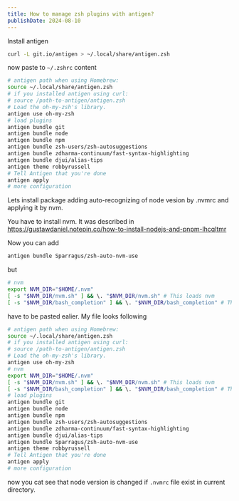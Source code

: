 ```yaml
---
title: How to manage zsh plugins with antigen?
publishDate: 2024-08-10
---
```


Install antigen

```bash
curl -L git.io/antigen > ~/.local/share/antigen.zsh
```

now paste to `~/.zshrc` content

```zsh
# antigen path when using Homebrew:
source ~/.local/share/antigen.zsh
# if you installed antigen using curl:
# source /path-to-antigen/antigen.zsh
# Load the oh-my-zsh's library.
antigen use oh-my-zsh
# load plugins
antigen bundle git
antigen bundle node
antigen bundle npm
antigen bundle zsh-users/zsh-autosuggestions
antigen bundle zdharma-continuum/fast-syntax-highlighting
antigen bundle djui/alias-tips
antigen theme robbyrussell
# Tell Antigen that you're done
antigen apply
# more configuration
```

Lets install package adding auto-recognizing of node vesion by .nvmrc and applying it by nvm.

You have to install nvm. It was described in https://gustawdaniel.notepin.co/how-to-install-nodejs-and-pnpm-lhcqltmr

Now you can add

```zsh
antigen bundle Sparragus/zsh-auto-nvm-use
```

but

```zsh
# nvm
export NVM_DIR="$HOME/.nvm"
[ -s "$NVM_DIR/nvm.sh" ] && \. "$NVM_DIR/nvm.sh" # This loads nvm
[ -s "$NVM_DIR/bash_completion" ] && \. "$NVM_DIR/bash_completion" # This loads nvm bash_completion
```

have to be pasted ealier. My file looks following

```zsh
# antigen path when using Homebrew:
source ~/.local/share/antigen.zsh
# if you installed antigen using curl:
# source /path-to-antigen/antigen.zsh
# Load the oh-my-zsh's library.
antigen use oh-my-zsh
# nvm
export NVM_DIR="$HOME/.nvm"
[ -s "$NVM_DIR/nvm.sh" ] && \. "$NVM_DIR/nvm.sh" # This loads nvm
[ -s "$NVM_DIR/bash_completion" ] && \. "$NVM_DIR/bash_completion" # This loads nvm bash_completion
# load plugins
antigen bundle git
antigen bundle node
antigen bundle npm
antigen bundle zsh-users/zsh-autosuggestions
antigen bundle zdharma-continuum/fast-syntax-highlighting
antigen bundle djui/alias-tips
antigen bundle Sparragus/zsh-auto-nvm-use
antigen theme robbyrussell
# Tell Antigen that you're done
antigen apply
# more configuration
```

now you cat see that node version is changed if `.nvmrc` file exist in current directory.